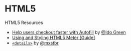 # HTML5
HTML5 Resources

- [Help users checkout faster with Autofill](http://updates.html5rocks.com/2015/06/checkout-faster-with-Autofill) by [@Ido Green](http://www.html5rocks.com/profiles/#idogreen)
- [Using and Styling HTML5 Meter [Guide]](http://www.hongkiat.com/blog/style-html5-meter/)
- [`<details>`](http://blog.mxstbr.com/2015/06/html-details/) by [@mxstbr](https://twitter.com/mxstbr)
